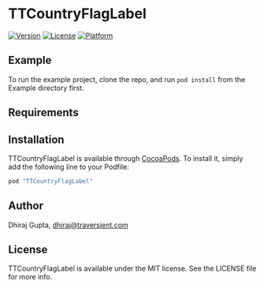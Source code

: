 # TTCountryFlagLabel

[![Version](https://img.shields.io/cocoapods/v/TTCountryFlagLabel.svg?style=flat)](http://cocoapods.org/pods/TTCountryFlagLabel)
[![License](https://img.shields.io/cocoapods/l/TTCountryFlagLabel.svg?style=flat)](http://cocoapods.org/pods/TTCountryFlagLabel)
[![Platform](https://img.shields.io/cocoapods/p/TTCountryFlagLabel.svg?style=flat)](http://cocoapods.org/pods/TTCountryFlagLabel)

## Example

To run the example project, clone the repo, and run `pod install` from the Example directory first.

## Requirements

## Installation

TTCountryFlagLabel is available through [CocoaPods](http://cocoapods.org). To install
it, simply add the following line to your Podfile:

```ruby
pod "TTCountryFlagLabel"
```

## Author

Dhiraj Gupta, dhiraj@traversient.com

## License

TTCountryFlagLabel is available under the MIT license. See the LICENSE file for more info.
